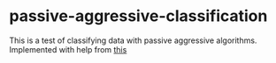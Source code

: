 # passive-aggressive-classification

This is a test of classifying data with passive aggressive algorithms. Implemented with help from [this](https://www.bonaccorso.eu/2017/10/06/ml-algorithms-addendum-passive-aggressive-algorithms/)
